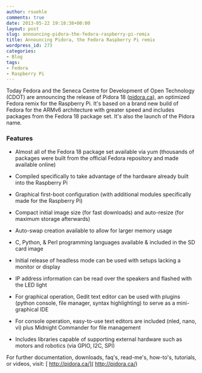 ```yaml
---
author: rsuehle
comments: true
date: 2013-05-22 19:18:38+00:00
layout: post
slug: announcing-pidora-the-fedora-raspberry-pi-remix
title: Announcing Pidora, the Fedora Raspberry Pi remix
wordpress_id: 273
categories:
- Blog
tags:
- Fedora
- Raspberry Pi
---
```


Today Fedora and the Seneca Centre for Development of Open Technology (CDOT) are announcing the release of Pidora 18 ([pidora.ca](http://pidora.ca)), an optimized Fedora remix for the Raspberry Pi. It's based on a brand new build of Fedora for the ARMv6 architecture with greater speed and includes packages from the Fedora 18 package set. It's also the launch of the Pidora name.

### Features

  * Almost all of the Fedora 18 package set available via yum (thousands of packages were built from the official Fedora repository and made available online)

  * Compiled specifically to take advantage of the hardware already built into the Raspberry Pi

  * Graphical first-boot configuration (with additional modules specifically made for the Raspberry Pi)

  * Compact initial image size (for fast downloads) and auto-resize (for maximum storage afterwards)

  * Auto-swap creation available to allow for larger memory usage

  * C, Python, & Perl programming languages available & included in the SD card image

  * Initial release of headless mode can be used with setups lacking a monitor or display

  * IP address information can be read over the speakers and flashed with the LED light

  * For graphical operation, Gedit text editor can be used with plugins (python console, file manager, syntax highlighting) to serve as a mini-graphical IDE

  * For console operation, easy-to-use text editors are included (nled, nano, vi) plus Midnight Commander for file management

  * Includes libraries capable of supporting external hardware such as motors and robotics (via GPIO, I2C, SPI)

For further documentation, downloads, faq's, read-me's, how-to's, tutorials, or videos, visit:
[ http://pidora.ca/]( http://pidora.ca/)
